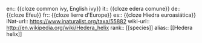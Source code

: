 en:: {{cloze common ivy, English ivy}}
it:: {{cloze edera comune}}
de:: {{cloze Efeu}}
fr:: {{cloze lierre d'Europe}}
es:: {{cloze Hiedra euroasiática}}
iNat-url:: https://www.inaturalist.org/taxa/55882
wiki-url:: http://en.wikipedia.org/wiki/Hedera_helix
rank:: [[species]]
alias:: [[Hedera helix]]